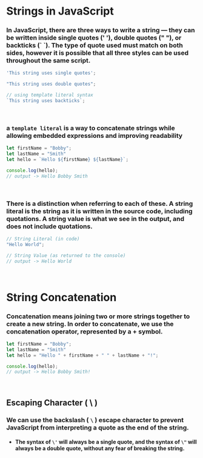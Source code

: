 # Strings in JavaScript

### In JavaScript, there are three ways to write a string — they can be written inside single quotes (' '), double quotes (" "), or backticks (\` \`). The type of quote used must match on both sides, however it is possible that all three styles can be used throughout the same script.

```javascript
'This string uses single quotes';

"This string uses double quotes";

// using template literal syntax
`This string uses backticks`;
```

&nbsp;
### a `template literal` is a way to concatenate strings while allowing embedded expressions and improving readability

```javascript
let firstName = "Bobby";
let lastName = "Smith"
let hello = `Hello ${firstName} ${lastName}`;

console.log(hello);   
// output -> Hello Bobby Smith
```

&nbsp; 
### There is a distinction when referring to each of these. A string literal is the string as it is written in the source code, including quotations. A string value is what we see in the output, and does not include quotations.

```javascript
// String Literal (in code)
"Hello World"; 

// String Value (as returned to the console)
// output -> Hello World
```
&nbsp; 
# String Concatenation

### Concatenation means joining two or more strings together to create a new string. In order to concatenate, we use the concatenation operator, represented by a + symbol.

```javascript
let firstName = "Bobby";
let lastName = "Smith"
let hello = "Hello " + firstName + " " + lastName + "!";

console.log(hello);   
// output -> Hello Bobby Smith!

```

&nbsp;
## Escaping Character ( \ )

### We can use the backslash ( `\` ) escape character to prevent JavaScript from interpreting a quote as the end of the string.


* #### The syntax of `\'` will always be a single quote, and the syntax of `\"` will always be a double quote, without any fear of breaking the string.



#


